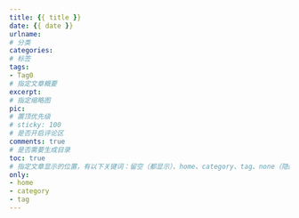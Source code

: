 ```yaml
---
title: {{ title }}
date: {{ date }}
urlname: 
# 分类
categories: 
# 标签
tags:
- Tag0
# 指定文章概要
excerpt: 
# 指定缩略图
pic:
# 置顶优先级
# sticky: 100
# 是否开启评论区
comments: true
# 是否需要生成目录
toc: true
# 指定文章显示的位置，有以下关键词：留空（都显示）、home、category、tag、none（隐藏）
only:
- home
- category
- tag
---
```

